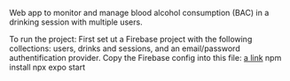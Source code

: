 Web app to monitor and manage blood alcohol consumption (BAC) in a drinking session with multiple users.

To run the project:
First set ut a Firebase project with the following collections: users, drinks and sessions, and an email/password authentification provider. Copy the Firebase config into this file: [a link](https://github.com/Jakob1202/torst/src/config/firebase.js)
npm install
npx expo start
